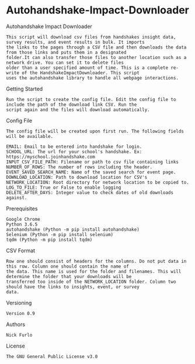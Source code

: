 # Autohandshake-Impact-Downloader
Autohandshake Impact Downloader

	This script will download csv files from handshakes insight data, survey results, and event results in bulk. It imports
	the links to the pages through a CSV file and then downloads the data from those links and puts them in a designated
	folder.It can also transfer those files to another location such as a network drive. You can set it to delete files
	older than a user specified amount of time. This is a complete re-write of the HandshakeImpactDownloader. This script
	uses the autohandshake library to handle all webpage interactions. 

Getting Started

	Run the script to create the config file. Edit the config file to include the path of the download link CSV. Run the
	script again and the files will download automatically.

Config File

	The config file will be created upon first run. The following fields will be available.
  
	EMAIL: Email to be entered into handshake for login.
  	SCHOOL_URL: The url for your school's handshake. Ex: https://myschool.joinhandshake.com
	INPUT_CSV_FILE_PATH: Filename or path to csv file containing links
	NUMBER_OF_ROWS: The number of rows including the header.
  	EVENT_SAVED_SEARCH_NAME: Name of the saved search for event page. 
	DOWNLOAD_LOCATION: Path to download location for CSV's
	NETWORK_LOCATION: Root directory for network location to be copied to.
 	LOG_TO_FILE: True or False to enable logging
  	DELETE_AFTER_DAYS: Integer value to check dates of old downloads against.

Prerequisites

	Google Chrome
	Python 3.6.5
	autohandshake (Python -m pip install autohandshake)
	Selenium (Python -m pip install selenium)
	tqdm (Python -m pip install tqdm)

CSV Format

   	Row one should consist of headers for the columns. Do not put data in this row.	Column one should contain the name of
	the data. This name is used for the folder and filenames. This will determine the folder that your downloads will be
	transferred too inside of the NETWORK_LOCATION folder. Column two should have the links to insights, event, or survey
	data.

Versioning

	Version 0.9

Authors

	Nick Furlo

License

	The GNU General Public License v3.0
